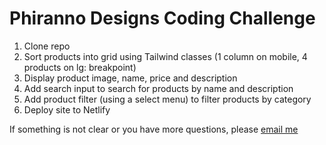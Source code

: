 # Phiranno Designs Coding Challenge

1. Clone repo
2. Sort products into grid using Tailwind classes (1 column on mobile, 4 products on lg: breakpoint)
3. Display product image, name, price and description
4. Add search input to search for products by name and description
5. Add product filter (using a select menu) to filter products by category
6. Deploy site to Netlify

If something is not clear or you have more questions, please [email me](mailto:l.bennett@phirannodesigns.com.au)
